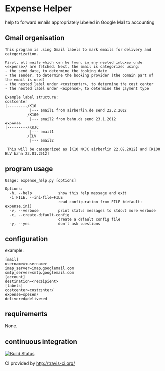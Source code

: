 Expense Helper
==============
help to forward emails appropriately labeled in Google Mail to accounting

Gmail organisation
------------------

	This program is using Gmail labels to mark emails for delivery and categorization.
	
	First, all mails which can be found in any nested inboxes under <expense>/ are fetched. Next, the email is categorized using:
	- the send date, to determine the booking date
	- the sender, to determine the booking provider (the domain part of the email is used)
	- the nested label under <costcenter>, to determine the cost center
	- the nested label under <expense>, to determine the payment type
	
	Example label structure:
	costcenter
	|---------/K10
	           |--- email1 from airberlin.de send 22.2.2012
	          /K100
	           |--- email2 from bahn.de send 23.1.2012
	expense
	|---------/KKJC
	           |--- email1
	          /ELV
	           |--- email2
	           
	 This will be categorized as [K10 KKJC airberlin 22.02.2012] and [K100 ELV bahn 23.01.2012]

program usage
-------------
	Usage: expense_help.py [options]
	
	Options:
	  -h, --help            show this help message and exit
	  -i FILE, --ini-file=FILE
	                        read configuration from FILE (default: expense.ini)
	  -v, --verbose         print status messages to stdout more verbose
	  -c, --create-default-config
	                        create a default config file
	  -y, --yes             don't ask questions
	                        
configuration
-------------

example:
	
	[mail]
	username=<username>
	imap_server=imap.googlemail.com
	smtp_server=smtp.googlemail.com
	[account]
	destination=<receipient>
	[labels]
	costcenter=costcenter/
	expense=spesen/
	delivered=delivered


requirements
------------
None.

continuous integration
----------------------
[![Build Status](https://secure.travis-ci.org/dachrisch/expense_helper.png?branch=master)](http://travis-ci.org/dachrisch/expense_helper)

CI provided by http://travis-ci.org/

